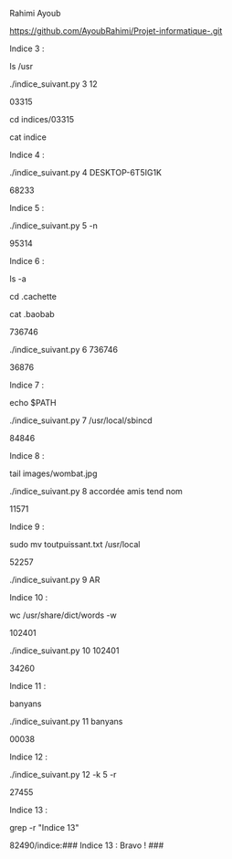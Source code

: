 ﻿Rahimi Ayoub

https://github.com/AyoubRahimi/Projet-informatique-.git

Indice 3 :

ls /usr

./indice\_suivant.py 3 12

03315

cd indices/03315

cat indice

Indice 4 :

./indice\_suivant.py 4 DESKTOP-6T5IG1K

68233


Indice 5 :

./indice\_suivant.py 5 -n

95314

Indice 6 :

ls -a

cd .cachette

cat .baobab

736746

./indice\_suivant.py 6 736746

36876

Indice 7 :

echo $PATH

./indice\_suivant.py 7 /usr/local/sbincd

84846

Indice 8 :

tail images/wombat.jpg

./indice\_suivant.py 8 accordée amis tend nom

11571

Indice 9 :

sudo mv toutpuissant.txt /usr/local

52257

./indice\_suivant.py 9 AR

Indice 10 :

wc /usr/share/dict/words -w

102401

./indice\_suivant.py 10 102401

34260

Indice 11 :

banyans

./indice\_suivant.py 11 banyans

00038

Indice 12 :

./indice\_suivant.py 12 -k 5 -r

27455

Indice 13 :

grep -r "Indice 13"

82490/indice:### Indice 13 : Bravo ! ###





